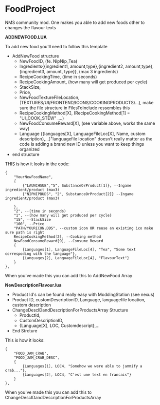 # FoodProject
NMS community mod. One makes you able to add new foods other to changes the flavour texts

<b>ADDNEWFOOD.LUA</b>

To add new food you'll need to follow this template

* AddNewFood structure
	* NewFoodID, (fe. NipNip_Tea)
	* Ingredients{{ingredient1, amount,type},{ingredient2, amount,type},{ingredient3, amount, type}},  (max 3 ingredients)
	* RecipeCookingTime, (time in seconds)
	* RecipeCookingAmount, (how many will get produced per cycle)
	* StackSize,
	* Price,
	* NewFoodTextureFileLocation, (TEXTURES/UI/FRONTEND/ICONS/COOKINGPRODUCTS/...), make sure the file structure in FilesToInclude ressembles this
	* RecipeCookingMethod[X], (RecipeCookingMethod[1] = "UI_COOK_STEW" ....)
	* NewFoodConsumeReward[X], (see variable above, works the same way)
	* Language {{languages[X], LanguageFileLoc[X], Name, custom description},...}"languagefile location" doesn't really matter as the code is adding a brand new ID unless you want to keep things organized
* end structure

THIS is how it looks in the code:

	{
		"YourNewFoodName", 
		{
			{"LAUNCHSUB","5", SubstanceOrProduct[1]}, --Ingame ingredient/product (max3)
			{"NIPNIPBUDS", "2", SubstanceOrProduct[2]} --Ingame ingredient/product (max3)

		},
		"2", --(time in seconds)
		"1", --(how many will get produced per cycle)
		"15", --StackSize
		"100", --Price
		"PATH/YOURICON.DDS", --custom icon OR reuse an existing ico make sure path is right
		RecipeCookingMethod[2], --Cooking method
		NewFoodConsumeReward[9], --Consume Reward
		{
			{Languages[1], LanguageFileLoc[4], "Tea", "Some text correspoding with the language"},
			{Languages[2], LanguageFileLoc[4], "FlavourText"}
		}		
	},
 
  
When you've made this you can add this to  AddNewFood Array

<b>NewDescriptionFlavour.lua</b>

* Product Id's can be found really easy with ModdingStation (see nexus)
* Product ID, customDescriptionID, Language, languagefile location, custom description
* ChangeDescIDandDescriptionForProductsArray Structure
	* ProductId,
	* CustomDescriptionID,
	* {Language[X], LOC, Customdescript},...
* End Strcture

This is how it looks:

	{
		"FOOD_JAM_CRAB", 
		"FOOD_JAM_CRAB_DESC", 
		{
			{Languages[1], LOC4, "Somehow we were able to jammify a crab..."},
			{Languages[2], LOC4, "C'est une text en francais"}
		}
	},


When you've made this you can add this to ChangeDescIDandDescriptionForProductsArray 
